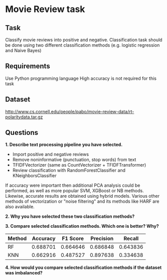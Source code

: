 # Movie Review task

## Task
Classify movie reviews into positive and negative. Classification task should be done
using two different classification methods (e.g. logistic regression and Naive Bayes)
## Requirements
Use Python programming language
High accuracy is not required for this task
## Dataset
http://www.cs.cornell.edu/people/pabo/movie-review-data/rt-polaritydata.tar.gz
## Questions
__1. Describe text processing pipeline you have selected.__
- Import positive and negative reviews
- Remove noninformative (punctuation, stop words) from text
- TFIDFVectorizer (same as CountVectorizer + TFIDFTransformer)
- Review classification with RandomForestClassifier and KNeighborsClassifier

If accuracy were important then additional PCA analysis could be performed, as well as more popular SVM, XGBoost or NB methods. Likewise, accurate results are obtained using hybrid models. Various other methods of vectorization or "noise filtering" and its methods like HARF are also available.

__2. Why you have selected these two classification methods?__

__3. Compare selected classification methods. Which one is better? Why?__

| Method | Accuracy | F1 Score | Precision | Recall |
| --- | --- | --- | --- | --- |
| RF | 0.688701 | 0.664646 | 0.686848 | 0.643836 |
| KNN | 0.662916 | 0.487527 | 0.897638 | 0.334638 |

__4. How would you compare selected classification methods if the dataset was imbalanced?__

